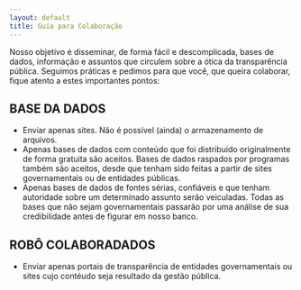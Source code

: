 ```yaml
---
layout: default
title: Guia para Colaboração
---
```


Nosso objetivo é disseminar, de forma fácil e descomplicada, bases de dados, informação e assuntos que circulem sobre a ótica da transparência pública. Seguimos práticas e pedimos para que você, que queira colaborar, fique atento a estes importantes pontos:

## BASE DA DADOS

-   Enviar apenas sites. Não é possível (ainda) o armazenamento de arquivos.
-   Apenas bases de dados com conteúdo que foi distribuído originalmente de forma gratuita são aceitos. Bases de dados raspados por programas também são aceitos, desde que tenham sido feitas a partir de sites governamentais ou de entidades públicas.
-   Apenas bases de dados de fontes  sérias,  confiáveis  e que tenham  autoridade sobre um determinado assunto  serão veiculadas. Todas as bases que não sejam governamentais passarão por uma análise de sua credibilidade antes de figurar em nosso banco.

## ROBÔ COLABORADADOS

-   Enviar apenas  portais de transparência de entidades governamentais ou sites cujo contéudo seja resultado da gestão pública.
